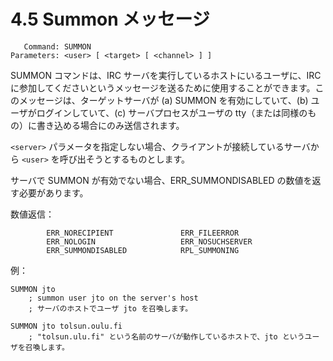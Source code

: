 # 4.5 Summon メッセージ

```
   Command: SUMMON
Parameters: <user> [ <target> [ <channel> ] ]
```

SUMMON コマンドは、IRC サーバを実行しているホストにいるユーザに、IRC に参加してくださいというメッセージを送るために使用することができます。このメッセージは、ターゲットサーバが (a) SUMMON を有効にしていて、(b) ユーザがログインしていて、(c) サーバプロセスがユーザの tty（または同様のもの）に書き込める場合にのみ送信されます。

`<server>` パラメータを指定しない場合、クライアントが接続しているサーバから `<user>` を呼び出そうとするものとします。

サーバで SUMMON が有効でない場合、ERR_SUMMONDISABLED の数値を返す必要があります。

数値返信：

```
        ERR_NORECIPIENT               ERR_FILEERROR
        ERR_NOLOGIN                   ERR_NOSUCHSERVER
        ERR_SUMMONDISABLED            RPL_SUMMONING
```

例：

```
SUMMON jto
    ; summon user jto on the server's host
    ; サーバのホストでユーザ jto を召喚します。

SUMMON jto tolsun.oulu.fi
    ; "tolsun.ulu.fi" という名前のサーバが動作しているホストで、jto というユーザを召喚します。
```
